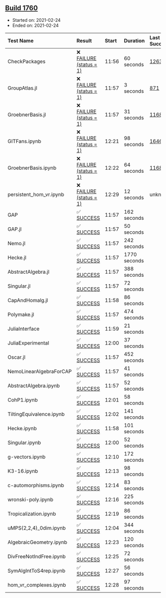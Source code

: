 ## [Build 1760](https://oscarci.mathematik.uni-kl.de/job/oscar-stable/1760/)

* Started on: 2021-02-24
* Ended on: 2021-02-24

| Test Name    | Result | Start | Duration | Last Success | First Failure |
|:-------------|:-------|:------|:---------|:-------------|:--------------|
| CheckPackages | ❌ [FAILURE (status = 1)](https://oscarci.mathematik.uni-kl.de/job/oscar-stable/1760/artifact/logs/build-1760/CheckPackages.log) | 11:56 | 60 seconds | [1263](https://oscarci.mathematik.uni-kl.de/job/oscar-stable/1263/) | [1264](https://oscarci.mathematik.uni-kl.de/job/oscar-stable/1264/) |
| GroupAtlas.jl | ❌ [FAILURE (status = 1)](https://oscarci.mathematik.uni-kl.de/job/oscar-stable/1760/artifact/logs/build-1760/GroupAtlas.jl.log) | 11:57 | 3 seconds | [871](https://oscarci.mathematik.uni-kl.de/job/oscar-stable/871/) | [872](https://oscarci.mathematik.uni-kl.de/job/oscar-stable/872/) |
| GroebnerBasis.jl | ❌ [FAILURE (status = 1)](https://oscarci.mathematik.uni-kl.de/job/oscar-stable/1760/artifact/logs/build-1760/GroebnerBasis.jl.log) | 11:57 | 31 seconds | [1168](https://oscarci.mathematik.uni-kl.de/job/oscar-stable/1168/) | [1169](https://oscarci.mathematik.uni-kl.de/job/oscar-stable/1169/) |
| GITFans.ipynb | ❌ [FAILURE (status = 1)](https://oscarci.mathematik.uni-kl.de/job/oscar-stable/1760/artifact/logs/build-1760/GITFans.ipynb.log) | 12:21 | 98 seconds | [1646](https://oscarci.mathematik.uni-kl.de/job/oscar-stable/1646/) | [1647](https://oscarci.mathematik.uni-kl.de/job/oscar-stable/1647/) |
| GroebnerBasis.ipynb | ❌ [FAILURE (status = 1)](https://oscarci.mathematik.uni-kl.de/job/oscar-stable/1760/artifact/logs/build-1760/GroebnerBasis.ipynb.log) | 12:22 | 64 seconds | [1168](https://oscarci.mathematik.uni-kl.de/job/oscar-stable/1168/) | [1169](https://oscarci.mathematik.uni-kl.de/job/oscar-stable/1169/) |
| persistent_hom_vr.ipynb | ❌ [FAILURE (status = 1)](https://oscarci.mathematik.uni-kl.de/job/oscar-stable/1760/artifact/logs/build-1760/persistent_hom_vr.ipynb.log) | 12:29 | 12 seconds | unknown | unknown |
| GAP | ✅ [SUCCESS](https://oscarci.mathematik.uni-kl.de/job/oscar-stable/1760/artifact/logs/build-1760/GAP.log) | 11:57 | 162 seconds |  |  |
| GAP.jl | ✅ [SUCCESS](https://oscarci.mathematik.uni-kl.de/job/oscar-stable/1760/artifact/logs/build-1760/GAP.jl.log) | 11:57 | 50 seconds |  |  |
| Nemo.jl | ✅ [SUCCESS](https://oscarci.mathematik.uni-kl.de/job/oscar-stable/1760/artifact/logs/build-1760/Nemo.jl.log) | 11:57 | 242 seconds |  |  |
| Hecke.jl | ✅ [SUCCESS](https://oscarci.mathematik.uni-kl.de/job/oscar-stable/1760/artifact/logs/build-1760/Hecke.jl.log) | 11:57 | 1770 seconds |  |  |
| AbstractAlgebra.jl | ✅ [SUCCESS](https://oscarci.mathematik.uni-kl.de/job/oscar-stable/1760/artifact/logs/build-1760/AbstractAlgebra.jl.log) | 11:57 | 388 seconds |  |  |
| Singular.jl | ✅ [SUCCESS](https://oscarci.mathematik.uni-kl.de/job/oscar-stable/1760/artifact/logs/build-1760/Singular.jl.log) | 11:57 | 72 seconds |  |  |
| CapAndHomalg.jl | ✅ [SUCCESS](https://oscarci.mathematik.uni-kl.de/job/oscar-stable/1760/artifact/logs/build-1760/CapAndHomalg.jl.log) | 11:58 | 86 seconds |  |  |
| Polymake.jl | ✅ [SUCCESS](https://oscarci.mathematik.uni-kl.de/job/oscar-stable/1760/artifact/logs/build-1760/Polymake.jl.log) | 11:57 | 474 seconds |  |  |
| JuliaInterface | ✅ [SUCCESS](https://oscarci.mathematik.uni-kl.de/job/oscar-stable/1760/artifact/logs/build-1760/JuliaInterface.log) | 11:59 | 21 seconds |  |  |
| JuliaExperimental | ✅ [SUCCESS](https://oscarci.mathematik.uni-kl.de/job/oscar-stable/1760/artifact/logs/build-1760/JuliaExperimental.log) | 12:00 | 37 seconds |  |  |
| Oscar.jl | ✅ [SUCCESS](https://oscarci.mathematik.uni-kl.de/job/oscar-stable/1760/artifact/logs/build-1760/Oscar.jl.log) | 11:57 | 452 seconds |  |  |
| NemoLinearAlgebraForCAP | ✅ [SUCCESS](https://oscarci.mathematik.uni-kl.de/job/oscar-stable/1760/artifact/logs/build-1760/NemoLinearAlgebraForCAP.log) | 11:57 | 41 seconds |  |  |
| AbstractAlgebra.ipynb | ✅ [SUCCESS](https://oscarci.mathematik.uni-kl.de/job/oscar-stable/1760/artifact/logs/build-1760/AbstractAlgebra.ipynb.log) | 11:57 | 52 seconds |  |  |
| CohP1.ipynb | ✅ [SUCCESS](https://oscarci.mathematik.uni-kl.de/job/oscar-stable/1760/artifact/logs/build-1760/CohP1.ipynb.log) | 12:01 | 58 seconds |  |  |
| TiltingEquivalence.ipynb | ✅ [SUCCESS](https://oscarci.mathematik.uni-kl.de/job/oscar-stable/1760/artifact/logs/build-1760/TiltingEquivalence.ipynb.log) | 12:02 | 141 seconds |  |  |
| Hecke.ipynb | ✅ [SUCCESS](https://oscarci.mathematik.uni-kl.de/job/oscar-stable/1760/artifact/logs/build-1760/Hecke.ipynb.log) | 11:58 | 101 seconds |  |  |
| Singular.ipynb | ✅ [SUCCESS](https://oscarci.mathematik.uni-kl.de/job/oscar-stable/1760/artifact/logs/build-1760/Singular.ipynb.log) | 12:00 | 52 seconds |  |  |
| g-vectors.ipynb | ✅ [SUCCESS](https://oscarci.mathematik.uni-kl.de/job/oscar-stable/1760/artifact/logs/build-1760/g-vectors.ipynb.log) | 12:10 | 172 seconds |  |  |
| K3-16.ipynb | ✅ [SUCCESS](https://oscarci.mathematik.uni-kl.de/job/oscar-stable/1760/artifact/logs/build-1760/K3-16.ipynb.log) | 12:13 | 98 seconds |  |  |
| c-automorphisms.ipynb | ✅ [SUCCESS](https://oscarci.mathematik.uni-kl.de/job/oscar-stable/1760/artifact/logs/build-1760/c-automorphisms.ipynb.log) | 12:14 | 83 seconds |  |  |
| wronski-poly.ipynb | ✅ [SUCCESS](https://oscarci.mathematik.uni-kl.de/job/oscar-stable/1760/artifact/logs/build-1760/wronski-poly.ipynb.log) | 12:16 | 225 seconds |  |  |
| Tropicalization.ipynb | ✅ [SUCCESS](https://oscarci.mathematik.uni-kl.de/job/oscar-stable/1760/artifact/logs/build-1760/Tropicalization.ipynb.log) | 12:19 | 86 seconds |  |  |
| uMPS(2,2,4)_0dim.ipynb | ✅ [SUCCESS](https://oscarci.mathematik.uni-kl.de/job/oscar-stable/1760/artifact/logs/build-1760/uMPS-2-2-4-_0dim.ipynb.log) | 12:04 | 344 seconds |  |  |
| AlgebraicGeometry.ipynb | ✅ [SUCCESS](https://oscarci.mathematik.uni-kl.de/job/oscar-stable/1760/artifact/logs/build-1760/AlgebraicGeometry.ipynb.log) | 12:23 | 120 seconds |  |  |
| DivFreeNotIndFree.ipynb | ✅ [SUCCESS](https://oscarci.mathematik.uni-kl.de/job/oscar-stable/1760/artifact/logs/build-1760/DivFreeNotIndFree.ipynb.log) | 12:25 | 72 seconds |  |  |
| SymAlgIntToS4rep.ipynb | ✅ [SUCCESS](https://oscarci.mathematik.uni-kl.de/job/oscar-stable/1760/artifact/logs/build-1760/SymAlgIntToS4rep.ipynb.log) | 12:27 | 56 seconds |  |  |
| hom_vr_complexes.ipynb | ✅ [SUCCESS](https://oscarci.mathematik.uni-kl.de/job/oscar-stable/1760/artifact/logs/build-1760/hom_vr_complexes.ipynb.log) | 12:28 | 97 seconds |  |  |
